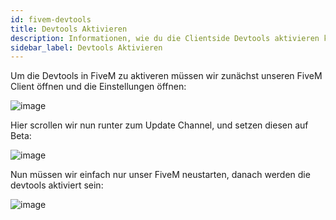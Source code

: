 ```yaml
---
id: fivem-devtools
title: Devtools Aktivieren
description: Informationen, wie du die Clientside Devtools aktivieren kannst - ZAP-Hosting.com Dokumentation
sidebar_label: Devtools Aktivieren
---
```


Um die Devtools in FiveM zu aktiveren müssen wir zunächst unseren FiveM Client öffnen und die Einstellungen öffnen:

![image](https://user-images.githubusercontent.com/13604413/159137913-16bd57dc-c9b6-435d-bc88-4d0a788c8b7f.png)

Hier scrollen wir nun runter zum Update Channel, und setzen diesen auf Beta:

![image](https://user-images.githubusercontent.com/13604413/159137922-6380eb24-a85e-4cdb-909d-fa14903e6f6e.png)

Nun müssen wir einfach nur unser FiveM neustarten, danach werden die devtools aktiviert sein:

![image](https://user-images.githubusercontent.com/13604413/159137932-d8081be6-95a7-4309-976a-c154bc7ed7fa.png)
